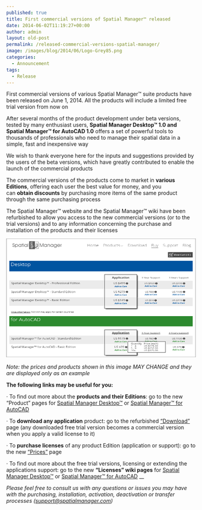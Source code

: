 ```yaml
---
published: true
title: First commercial versions of Spatial Manager™ released
date: 2014-06-02T11:19:27+00:00
author: admin
layout: old-post
permalink: /released-commercial-versions-spatial-manager/
image: /images/blog/2014/06/Logo-Grey85.png
categories:
  - Announcement
tags:
  - Release
---
```

First commercial versions of various Spatial Manager™ suite products have been released on June 1, 2014. All the products will include a limited free trial version from now on<!--more-->

After several months of the product development under beta versions, tested by many enthusiast users, **Spatial Manager Desktop™ 1.0 and Spatial Manager™ for AutoCAD 1.0** offers a set of powerful tools to thousands of professionals who need to manage their spatial data in a simple, fast and inexpensive way

We wish to thank everyone here for the inputs and suggestions provided by the users of the beta versions, which have greatly contributed to enable the launch of the commercial products

The commercial versions of the products come to market in **various Editions**, offering each user the best value for money, and you can **obtain discounts** by purchasing more items of the same product through the same purchasing process

The Spatial Manager™ website and the Spatial Manager™ wiki have been refurbished to allow you access to the new commercial versions (or to the trial versions) and to any information concerning the purchase and installation of the products and their licenses

<a href="/images/blog/2014/06/Spatial_Manager_Buy_Page2.png" target="_blank" rel="nofollow"><img src="/images/blog/2014/06/Spatial_Manager_Buy_Page2.png" alt="Spatial Manager - Buy page" width="625" height="315" /></a>
  
_Note: the prices and products shown in this image MAY CHANGE and they are displayed only as an example_ 

**The following links may be useful for you:**

· To find out more about the **products and their Editions**: go to the new &#8220;Product&#8221; pages for <a title="Spatial Manager Desktop™ page" href="http://www.spatialmanager.com/spm-desktop/" target="_blank" rel="nofollow">Spatial Manager Desktop™</a> or <a title="Spatial Manager™ for AutoCAD page" href="http://www.spatialmanager.com/spm-forautocad/" target="_blank" rel="nofollow">Spatial Manager™ for AutoCAD</a>

· To **download any application** product: go to the refurbished <a title="Download page" href="http://www.spatialmanager.com/downloads/" target="_blank" rel="nofollow">&#8220;Download&#8221;</a> page (any downloaded free trial version becomes a commercial version when you apply a valid license to it)

· To **purchase licenses** of any product Edition (application or support): go to the new <a title="Prices page" href="http://www.spatialmanager.com/prices/" target="_blank" rel="nofollow">&#8220;Prices&#8221;</a> page

· To find out more about the free trial versions, licensing or extending the applications support: go to the new **&#8220;Licenses&#8221; wiki pages** for <a title="Spatial Manager Desktop™ - FAQs: Licenses" href="http://wiki.spatialmanager.com/index.php/Spatial_Manager_Desktop%E2%84%A2_-_FAQs:_Licenses" target="_blank" rel="nofollow">Spatial Manager Desktop™</a> or <a title="Spatial Manager™ for AutoCAD - FAQs: Licenses" href="http://wiki.spatialmanager.com/index.php/Spatial_Manager%E2%84%A2_for_AutoCAD_-_FAQs:_Licenses" target="_blank" rel="nofollow">Spatial Manager™ for AutoCAD</a> __

_Please feel free to consult us with any questions or issues you may have with the purchasing, installation, activation, deactivation or transfer processes (support@spatialmanager.com)_